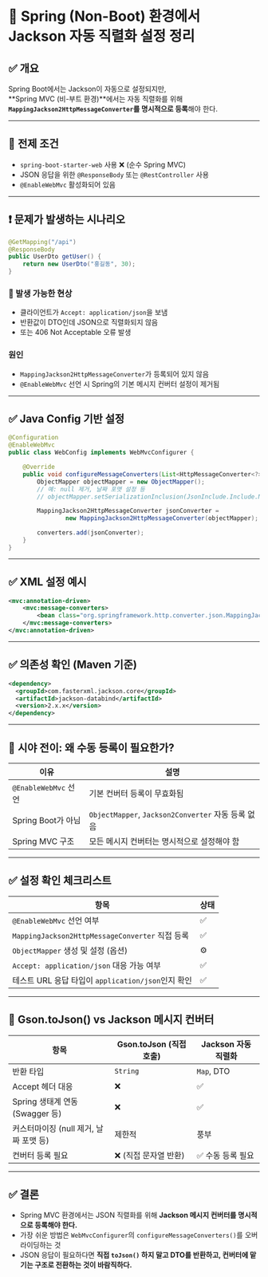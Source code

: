 # 📘 Spring (Non-Boot) 환경에서 Jackson 자동 직렬화 설정 정리

## ✅ 개요

Spring Boot에서는 Jackson이 자동으로 설정되지만,  
**Spring MVC (비-부트 환경)**에서는 자동 직렬화를 위해  
**`MappingJackson2HttpMessageConverter`를 명시적으로 등록**해야 한다.

---

## 🧭 전제 조건

- `spring-boot-starter-web` 사용 ❌ (순수 Spring MVC)
- JSON 응답을 위한 `@ResponseBody` 또는 `@RestController` 사용
- `@EnableWebMvc` 활성화되어 있음

---

## ❗ 문제가 발생하는 시나리오

~~~java
@GetMapping("/api")
@ResponseBody
public UserDto getUser() {
    return new UserDto("홍길동", 30);
}
~~~

### 🚨 발생 가능한 현상

- 클라이언트가 `Accept: application/json`을 보냄
- 반환값이 DTO인데 JSON으로 직렬화되지 않음
- 또는 406 Not Acceptable 오류 발생

### 원인

- `MappingJackson2HttpMessageConverter`가 등록되어 있지 않음
- `@EnableWebMvc` 선언 시 Spring의 기본 메시지 컨버터 설정이 제거됨

---

## ✅ Java Config 기반 설정

~~~java
@Configuration
@EnableWebMvc
public class WebConfig implements WebMvcConfigurer {

    @Override
    public void configureMessageConverters(List<HttpMessageConverter<?>> converters) {
        ObjectMapper objectMapper = new ObjectMapper();
        // 예: null 제거, 날짜 포맷 설정 등
        // objectMapper.setSerializationInclusion(JsonInclude.Include.NON_NULL);

        MappingJackson2HttpMessageConverter jsonConverter =
                new MappingJackson2HttpMessageConverter(objectMapper);

        converters.add(jsonConverter);
    }
}
~~~

---

## ✅ XML 설정 예시

~~~xml
<mvc:annotation-driven>
    <mvc:message-converters>
        <bean class="org.springframework.http.converter.json.MappingJackson2HttpMessageConverter"/>
    </mvc:message-converters>
</mvc:annotation-driven>
~~~

---

## ✅ 의존성 확인 (Maven 기준)

~~~xml
<dependency>
  <groupId>com.fasterxml.jackson.core</groupId>
  <artifactId>jackson-databind</artifactId>
  <version>2.x.x</version>
</dependency>
~~~

---

## 🧠 시야 전이: 왜 수동 등록이 필요한가?

| 이유 | 설명 |
|------|------|
| `@EnableWebMvc` 선언 | 기본 컨버터 등록이 무효화됨 |
| Spring Boot가 아님 | `ObjectMapper`, `Jackson2Converter` 자동 등록 없음 |
| Spring MVC 구조 | 모든 메시지 컨버터는 명시적으로 설정해야 함 |

---

## ✅ 설정 확인 체크리스트

| 항목 | 상태 |
|------|------|
| `@EnableWebMvc` 선언 여부 | ✅ |
| `MappingJackson2HttpMessageConverter` 직접 등록 | ✅ |
| `ObjectMapper` 생성 및 설정 (옵션) | ⚙️ |
| `Accept: application/json` 대응 가능 여부 | ✅ |
| 테스트 URL 응답 타입이 `application/json`인지 확인 | ✅ |

---

## 🔄 Gson.toJson() vs Jackson 메시지 컨버터

| 항목 | Gson.toJson (직접 호출) | Jackson 자동 직렬화 |
|------|--------------------------|----------------------|
| 반환 타입 | `String` | `Map`, DTO |
| Accept 헤더 대응 | ❌ | ✅ |
| Spring 생태계 연동 (Swagger 등) | ❌ | ✅ |
| 커스터마이징 (null 제거, 날짜 포맷 등) | 제한적 | 풍부 |
| 컨버터 등록 필요 | ❌ (직접 문자열 반환) | ✅ 수동 등록 필요 |

---

## ✅ 결론

- Spring MVC 환경에서는 JSON 직렬화를 위해 **Jackson 메시지 컨버터를 명시적으로 등록해야 한다.**
- 가장 쉬운 방법은 `WebMvcConfigurer`의 `configureMessageConverters()`를 오버라이딩하는 것
- JSON 응답이 필요하다면 **직접 `toJson()` 하지 말고 DTO를 반환하고, 컨버터에 맡기는 구조로 전환하는 것이 바람직하다.**
